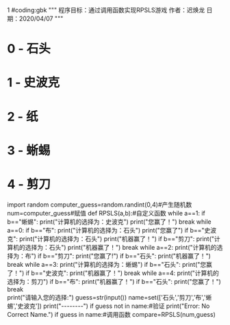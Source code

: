 1
#coding:gbk
"""
程序目标：通过调用函数实现RPSLS游戏
作者：迟焕龙
日期：2020/04/07
"""
# 0 - 石头
# 1 - 史波克 
# 2 - 纸
# 3 - 蜥蜴
# 4 - 剪刀
import random
computer_guess=random.randint(0,4)#产生随机数
num=computer_guess#赋值
def RPSLS(a,b):#自定义函数
	while a==1:
		if b=="蜥蜴":
			print("计算机的选择为：史波克")
			print("您赢了！")
		break
	while a==0:
		if b=="布":
			print("计算机的选择为：石头")
			print("您赢了")
		if b=="史波克":
			print("计算机的选择为：石头")
			print("机器赢了！")
		if b=="剪刀":
			print("计算机的选择为：石头")
			print("机器赢了！")
		break
	while a==2:
		print("计算机的选择为：布")
		if b=="剪刀":
			print("您赢了!")
		if b=="石头":
			print("机器赢了！")
		break
	while a==3:
		print("计算机的选择为：蜥蜴")
		if b=="石头":
			print("您赢了！")
		if b=="史波克":
			print("机器赢了！")
		break
	while a==4:
		print("计算机的选择为：剪刀")
		if b=="布":
			print("机器赢了！")
		if b=="石头":
			print("您赢了！")
		break				
print("请输入您的选择:")
guess=str(input())
name=set(['石头','剪刀','布','蜥蜴','史波克'])
print("--------")
if guess not in name:#验证
	print("Error: No Correct Name.")
if guess in name:#调用函数
	compare=RPSLS(num,guess)

